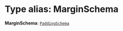 # Type alias: MarginSchema

**MarginSchema**: [`PaddingSchema`](/auto-docs/free-layout-editor/interfaces/PaddingSchema-1.md)

